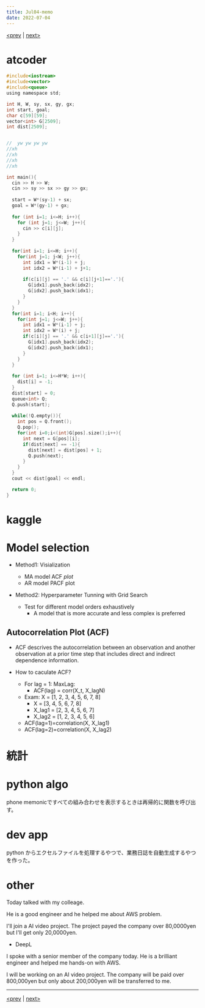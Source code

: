 ```yaml
---
title: Jul04-memo 
date: 2022-07-04 
---
```


[<prev](https://idekworks.github.io/TechnicalMemo/2022/07/03/Jul03.html) | [next>](https://idekworks.github.io/TechnicalMemo/2022/07/05/Jul05.html) 

# atcoder
```c
#include<iostream>
#include<vector>
#include<queue>
using namespace std;

int H, W, sy, sx, gy, gx;
int start, goal;
char c[59][59];
vector<int> G[2509];
int dist[2509];


//  yw yw yw yw
//xh
//xh
//xh
//xh

int main(){
  cin >> H >> W;
  cin >> sy >> sx >> gy >> gx;
  
  start = W*(sy-1) + sx;
  goal = W*(gy-1) + gx;
  
  for (int i=1; i<=H; i++){
    for (int j=1; j<=W; j++){
      cin >> c[i][j];
    }
  }
  
  for(int i=1; i<=H; i++){
    for(int j=1; j<W; j++){
      int idx1 = W*(i-1) + j;
      int idx2 = W*(i-1) + j+1;
     
      if(c[i][j] == '.' && c[i][j+1]=='.'){
        G[idx1].push_back(idx2);
        G[idx2].push_back(idx1);
      }
    }
  }
  for(int i=1; i<H; i++){
    for(int j=1; j<=W; j++){
      int idx1 = W*(i-1) + j;
      int idx2 = W*(i) + j;
      if(c[i][j] == '.' && c[i+1][j]=='.'){
        G[idx1].push_back(idx2);
        G[idx2].push_back(idx1);
      }
    }
  }
  
  for (int i=1; i<=H*W; i++){
    dist[i] = -1;
  }
  dist[start] = 0;
  queue<int> Q;
  Q.push(start);
  
  while(!Q.empty()){
    int pos = Q.front();
    Q.pop();
    for(int i=0;i<(int)G[pos].size();i++){
      int next = G[pos][i];
      if(dist[next] == -1){
      	dist[next] = dist[pos] + 1;
        Q.push(next);
      }
    }
  }
  cout << dist[goal] << endl; 

  return 0;
}
```

# kaggle

# Model selection

- Method1: Visialization
    - MA model ACF *plot*
    - AR model PACF plot

- Method2: Hyperparameter Tunning with Grid Search
    - Test for different model orders exhaustively
        - A model that is more accurate and less complex is preferred

## Autocorrelation Plot (ACF)

- ACF descrives the autocorrelation between an observation and another observation at a prior time step that includes direct and indirect dependence information.

- How to caculate ACF?
    - For lag = 1: MaxLag:
        - ACF(lag) = corr(X_t, X_lagN)
    - Exam: X = [1, 2, 3, 4, 5, 6, 7, 8]
        - X = [3, 4, 5, 6, 7, 8]
        - X_lag1 = [2, 3, 4, 5, 6, 7]
        - X_lag2 = [1, 2, 3, 4, 5, 6]
    - ACF(lag=1)=correlation(X, X_lag1)
    - ACF(lag=2)=correlation(X, X_lag2)


# 統計



# python algo
phone memonicですべての組み合わせを表示するときは再帰的に関数を呼び出す。


# dev app
python からエクセルファイルを処理するやつで、業務日誌を自動生成するやつを作った。

# other
Today talked with my colleage.

He is a good engineer and he helped me about AWS problem.

I'll join a AI video project. The project payed the company over 80,0000yen but I'll get only 20,0000yen.

- DeepL

I spoke with a senior member of the company today.
He is a brilliant engineer and helped me hands-on with AWS.

I will be working on an AI video project.
The company will be paid over 800,000yen but only about 200,000yen will be transferred to me.


***
[<prev](https://idekworks.github.io/TechnicalMemo/2022/07/03/Jul03.html) | [next>](https://idekworks.github.io/TechnicalMemo/2022/07/05/Jul05.html)

